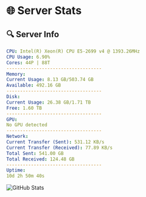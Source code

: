 # 🌐 Server Stats
## 🔍 Server Info
```yaml
CPU: Intel(R) Xeon(R) CPU E5-2699 v4 @ 1393.26MHz
CPU Usage: 6.90%
Cores: 44P | 88T
-----------------------------------
Memory:
Current Usage: 8.13 GB/503.74 GB
Available: 492.16 GB
-----------------------------------
Disk:
Current Usage: 26.38 GB/1.71 TB
Free: 1.60 TB
-----------------------------------
GPU:
No GPU detected
-----------------------------------
Network:
Current Transfer (Sent): 531.12 KB/s
Current Transfer (Received): 77.89 KB/s
Total Sent: 541.00 GB
Total Received: 124.48 GB
-----------------------------------
Uptime:
10d 2h 50m 40s
```
![GitHub Stats](https://img.shields.io/badge/Updated-2025-04-29_19:59:28-blue)